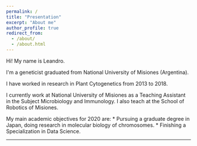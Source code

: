 ```yaml
---
permalink: /
title: "Presentation"
excerpt: "About me"
author_profile: true
redirect_from: 
  - /about/
  - /about.html
---
```




Hi! My name is Leandro.

I'm a geneticist graduated from National University of Misiones (Argentina).

I have worked in research in Plant Cytogenetics from 2013 to 2018.

I currently work at National University of Misiones as a Teaching Assistant in the Subject Microbiology and Immunology. I also teach at the School of Robotics of Misiones.

My main academic objectives for 2020 are:
	* Pursuing a graduate degree in Japan, doing research in molecular biology of chromosomes.
	* Finishing a Specialization in Data Science.
	


	
	

----

